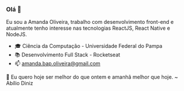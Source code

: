 ### Olá 👋

Eu sou a Amanda Oliveira, trabalho com desenvolvimento front-end e atualmente tenho interesse nas tecnologias ReactJS, React Native e NodeJS.

- 🎓 Ciência da Computação - Universidade Federal do Pampa
- 📚 Desenvolvimento Full Stack - Rocketseat
- 📫 amanda.bap.oliveira@gmail.com

🌱 Eu quero hoje ser melhor do que ontem e amanhã melhor que hoje. ~ Abílio Diniz 
